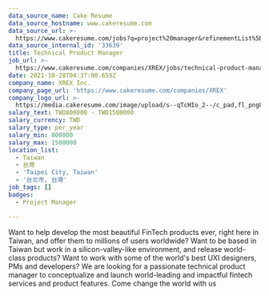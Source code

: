 ```yaml
---
data_source_name: Cake Resume
data_source_hostname: www.cakeresume.com
data_source_url: >-
  https://www.cakeresume.com/jobs?q=project%20manager&refinementList%5Blang_name%5D%5B0%5D=English&refinementList%5Bsalary_type%5D=per_year&range%5Bsalary_range%5D%5Bmin%5D=1000000&page=2
data_source_internal_id: '33639'
title: Technical Product Manager
job_url: >-
  https://www.cakeresume.com/companies/XREX/jobs/technical-product-manager-762529
date: 2021-10-28T04:37:00.659Z
company_name: XREX Inc.
company_page_url: 'https://www.cakeresume.com/companies/XREX'
company_logo_url: >-
  https://media.cakeresume.com/image/upload/s--qTcHIo_2--/c_pad,fl_png8,h_200,w_200/v1645695747/z4gavek3c9rsgphbrywd.png
salary_text: TWD800000 - TWD1500000
salary_currency: TWD
salary_type: per_year
salary_min: 800000
salary_max: 1500000
location_list:
  - Taiwan
  - 台灣
  - 'Taipei City, Taiwan'
  - '台北市, 台灣'
job_tags: []
badges:
  - Project Manager

---
```


Want to help develop the most beautiful FinTech products ever, right here in Taiwan, and offer them to millions of users worldwide? Want to be based in Taiwan but work in a silicon-valley-like environment, and release world-class products? Want to work with some of the world's best UXI designers, PMs and developers? We are looking for a passionate technical product manager to conceptualize and launch world-leading and impactful fintech services and product features. Come change the world with us